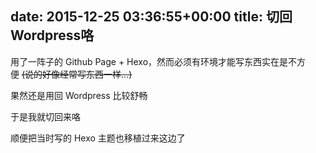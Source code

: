 date: 2015-12-25 03:36:55+00:00
title: 切回Wordpress咯
---

用了一阵子的 Github Page + Hexo，然而必须有环境才能写东西实在是不方便 <del>(说的好像经常写东西一样...)</del>

果然还是用回 Wordpress 比较舒畅

于是我就切回来咯

顺便把当时写的 Hexo 主题也移植过来这边了
